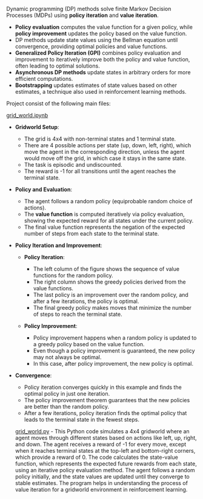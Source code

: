 Dynamic programming (DP) methods solve finite Markov Decision Processes (MDPs) using **policy iteration** and **value iteration**.

* **Policy evaluation** computes the value function for a given policy, while **policy improvement** updates the policy based on the value function.
* DP methods update state values using the Bellman equation until convergence, providing optimal policies and value functions.
* **Generalized Policy Iteration (GPI)** combines policy evaluation and improvement to iteratively improve both the policy and value function, often leading to optimal solutions.
* **Asynchronous DP methods** update states in arbitrary orders for more efficient computations.
* **Bootstrapping** updates estimates of state values based on other estimates, a technique also used in reinforcement learning methods.

Project consist of the following main files:

[grid_world.ipynb](https://github.com/alinavirabyan/Reinforcment_Learning/blob/main/gridworld-dp/notebooks/grid_world.ipynb)



* **Gridworld Setup**:

  * The grid is 4x4 with non-terminal states and 1 terminal state.
  * There are 4 possible actions per state (up, down, left, right), which move the agent in the corresponding direction, unless the agent would move off the grid, in which case it stays in the same state.
  * The task is episodic and undiscounted.
  * The reward is -1 for all transitions until the agent reaches the terminal state.

* **Policy and Evaluation**:

  * The agent follows a random policy (equiprobable random choice of actions).
  * The **value function** is computed iteratively via policy evaluation, showing the expected reward for all states under the current policy.
  * The final value function represents the negation of the expected number of steps from each state to the terminal state.

* **Policy Iteration and Improvement**:

  * **Policy Iteration**:

    * The left column of the figure shows the sequence of value functions for the random policy.
    * The right column shows the greedy policies derived from the value functions.
    * The last policy is an improvement over the random policy, and after a few iterations, the policy is optimal.
    * The final greedy policy makes moves that minimize the number of steps to reach the terminal state.
  * **Policy Improvement**:

    * Policy improvement happens when a random policy is updated to a greedy policy based on the value function.
    * Even though a policy improvement is guaranteed, the new policy may not always be optimal.
    * In this case, after policy improvement, the new policy is optimal.
   
* **Convergence**:

  * Policy iteration converges quickly in this example and finds the optimal policy in just one iteration.
  * The policy improvement theorem guarantees that the new policies are better than the random policy.
  * After a few iterations, policy iteration finds the optimal policy that leads to the terminal state in the fewest steps.

   [grid_world.py](https://github.com/alinavirabyan/Reinforcment_Learning/blob/main/gridworld-dp/src/grid_world.py) - This Python code simulates a 4x4 gridworld where an agent moves through different states based on actions like left, up, right, and down. The agent receives a reward of -1 for every move, except when it reaches terminal states at the top-left and bottom-right corners, which provide a reward of 0. The code calculates the state-value function, which represents the expected future rewards from each state, using an iterative policy evaluation method. The agent follows a random policy initially, and the state values are updated until they converge to stable estimates. The program helps in understanding the process of value iteration for a gridworld environment in reinforcement learning.


